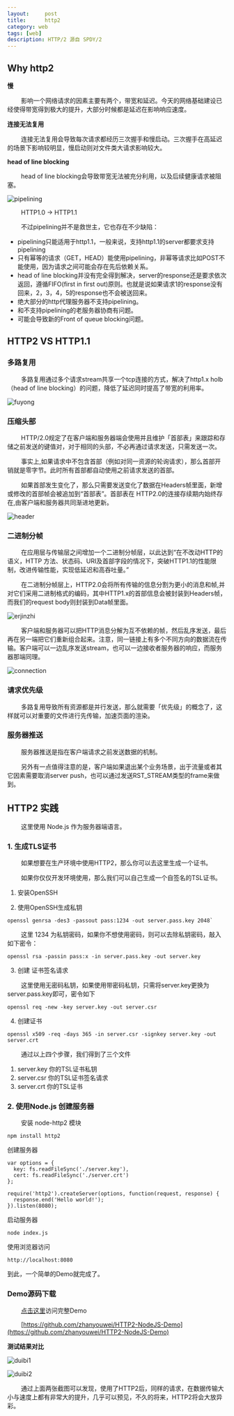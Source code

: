 ```yaml
---
layout:     post
title:      http2
category: web
tags: [web]
description: HTTP/2 源自 SPDY/2
---
```


## Why http2

**慢**

&nbsp;&nbsp;&nbsp;&nbsp;&nbsp;&nbsp;&nbsp;&nbsp;影响一个网络请求的因素主要有两个，带宽和延迟。今天的网络基础建设已经使得带宽得到极大的提升，大部分时候都是延迟在影响响应速度。

**连接无法复用**    

&nbsp;&nbsp;&nbsp;&nbsp;&nbsp;&nbsp;&nbsp;&nbsp;连接无法复用会导致每次请求都经历三次握手和慢启动。三次握手在高延迟的场景下影响较明显，慢启动则对文件类大请求影响较大。

**head of line blocking**

&nbsp;&nbsp;&nbsp;&nbsp;&nbsp;&nbsp;&nbsp;&nbsp;head of line blocking会导致带宽无法被充分利用，以及后续健康请求被阻塞。

![pipelining](/images/http2/pipeling.png)

&nbsp;&nbsp;&nbsp;&nbsp;&nbsp;&nbsp;&nbsp;&nbsp;HTTP1.0 -> HTTP1.1

&nbsp;&nbsp;&nbsp;&nbsp;&nbsp;&nbsp;&nbsp;&nbsp;不过pipelining并不是救世主，它也存在不少缺陷：

* pipelining只能适用于http1.1，一般来说，支持http1.1的server都要求支持pipelining
* 只有幂等的请求（GET，HEAD）能使用pipelining，非幂等请求比如POST不能使用，因为请求之间可能会存在先后依赖关系。
* head of line blocking并没有完全得到解决，server的response还是要求依次返回，遵循FIFO(first in first out)原则。也就是说如果请求1的response没有回来，2，3，4，5的response也不会被送回来。
* 绝大部分的http代理服务器不支持pipelining。
* 和不支持pipelining的老服务器协商有问题。
* 可能会导致新的Front of queue blocking问题。

## HTTP2 VS HTTP1.1

### 多路复用

&nbsp;&nbsp;&nbsp;&nbsp;&nbsp;&nbsp;&nbsp;&nbsp;多路复用通过多个请求stream共享一个tcp连接的方式，解决了http1.x holb（head of line blocking）的问题，降低了延迟同时提高了带宽的利用率。

![fuyong](/images/http2/fuyong.png)

### 压缩头部
&nbsp;&nbsp;&nbsp;&nbsp;&nbsp;&nbsp;&nbsp;&nbsp;HTTP/2.0规定了在客户端和服务器端会使用并且维护「首部表」来跟踪和存储之前发送的键值对，对于相同的头部，不必再通过请求发送，只需发送一次。

&nbsp;&nbsp;&nbsp;&nbsp;&nbsp;&nbsp;&nbsp;&nbsp;事实上,如果请求中不包含首部（例如对同一资源的轮询请求），那么首部开销就是零字节。此时所有首部都自动使用之前请求发送的首部。

&nbsp;&nbsp;&nbsp;&nbsp;&nbsp;&nbsp;&nbsp;&nbsp;如果首部发生变化了，那么只需要发送变化了数据在Headers帧里面，新增或修改的首部帧会被追加到“首部表”。首部表在 HTTP2.0的连接存续期内始终存在,由客户端和服务器共同渐进地更新。

![header](/images/http2/header.png)

### 二进制分帧

&nbsp;&nbsp;&nbsp;&nbsp;&nbsp;&nbsp;&nbsp;&nbsp;在应用层与传输层之间增加一个二进制分帧层，以此达到“在不改动HTTP的语义，HTTP 方法、状态码、URI及首部字段的情况下，突破HTTP1.1的性能限制，改进传输性能，实现低延迟和高吞吐量。”

&nbsp;&nbsp;&nbsp;&nbsp;&nbsp;&nbsp;&nbsp;&nbsp;在二进制分帧层上，HTTP2.0会将所有传输的信息分割为更小的消息和帧,并对它们采用二进制格式的编码，其中HTTP1.x的首部信息会被封装到Headers帧，而我们的request body则封装到Data帧里面。

![erjinzhi](/images/http2/erjinzhi.png)

&nbsp;&nbsp;&nbsp;&nbsp;&nbsp;&nbsp;&nbsp;&nbsp;客户端和服务器可以把HTTP消息分解为互不依赖的帧，然后乱序发送，最后再在另一端把它们重新组合起来。注意，同一链接上有多个不同方向的数据流在传输。客户端可以一边乱序发送stream，也可以一边接收者服务器的响应，而服务器那端同理。

![connection](/images/http2/connection.png)

### 请求优先级
&nbsp;&nbsp;&nbsp;&nbsp;&nbsp;&nbsp;&nbsp;&nbsp;多路复用导致所有资源都是并行发送，那么就需要「优先级」的概念了，这样就可以对重要的文件进行先传输，加速页面的渲染。

### 服务器推送
&nbsp;&nbsp;&nbsp;&nbsp;&nbsp;&nbsp;&nbsp;&nbsp;服务器推送是指在客户端请求之前发送数据的机制。

&nbsp;&nbsp;&nbsp;&nbsp;&nbsp;&nbsp;&nbsp;&nbsp;另外有一点值得注意的是，客户端如果退出某个业务场景，出于流量或者其它因素需要取消server push，也可以通过发送RST_STREAM类型的frame来做到。

## HTTP2 实践

&nbsp;&nbsp;&nbsp;&nbsp;&nbsp;&nbsp;&nbsp;&nbsp;这里使用 Node.js 作为服务器端语言。

### 1. 生成TLS证书

&nbsp;&nbsp;&nbsp;&nbsp;&nbsp;&nbsp;&nbsp;&nbsp;如果想要在生产环境中使用HTTP2，那么你可以去这里生成一个证书。

&nbsp;&nbsp;&nbsp;&nbsp;&nbsp;&nbsp;&nbsp;&nbsp;如果你仅仅开发环境使用，那么我们可以自己生成一个自签名的TSL证书。

1. 安装OpenSSH

2. 使用OpenSSH生成私钥

```
openssl genrsa -des3 -passout pass:1234 -out server.pass.key 2048`
```

&nbsp;&nbsp;&nbsp;&nbsp;&nbsp;&nbsp;&nbsp;&nbsp;这里 1234 为私钥密码，如果你不想使用密码，则可以去除私钥密码，敲入如下密令：

```
openssl rsa -passin pass:x -in server.pass.key -out server.key
```

3. 创建 证书签名请求

&nbsp;&nbsp;&nbsp;&nbsp;&nbsp;&nbsp;&nbsp;&nbsp;这里使用无密码私钥，如果使用带密码私钥，只需将server.key更换为server.pass.key即可，密令如下

```
openssl req -new -key server.key -out server.csr
```

4. 创建证书

```
openssl x509 -req -days 365 -in server.csr -signkey server.key -out server.crt
```

&nbsp;&nbsp;&nbsp;&nbsp;&nbsp;&nbsp;&nbsp;&nbsp;通过以上四个步骤，我们得到了三个文件

1. server.key 你的TSL证书私钥
2. server.csr 你的TSL证书签名请求
3. server.crt 你的TSL证书

### 2. 使用Node.js 创建服务器
&nbsp;&nbsp;&nbsp;&nbsp;&nbsp;&nbsp;&nbsp;&nbsp;安装 node-http2 模块

```
npm install http2
```

创建服务器

```
var options = {
  key: fs.readFileSync('./server.key'),
  cert: fs.readFileSync('./server.crt')
};

require('http2').createServer(options, function(request, response) {
  response.end('Hello world!');
}).listen(8080);
```

启动服务器

```
node index.js
```

使用浏览器访问

```
http://localhost:8080
```

到此，一个简单的Demo就完成了。

### Demo源码下载

&nbsp;&nbsp;&nbsp;&nbsp;&nbsp;&nbsp;&nbsp;&nbsp;[点击这里](https://github.com/zhanyouwei/HTTP2-NodeJS-Demo)访问完整Demo

&nbsp;&nbsp;&nbsp;&nbsp;&nbsp;&nbsp;&nbsp;&nbsp;[https://github.com/zhanyouwei/HTTP2-NodeJS-Demo](https://github.com/zhanyouwei/HTTP2-NodeJS-Demo)

**测试结果对比**

![duibi1](/images/http2/duibi1.png)

![duibi2](/images/http2/duibi2.png)

&nbsp;&nbsp;&nbsp;&nbsp;&nbsp;&nbsp;&nbsp;&nbsp;通过上面两张截图可以发现，使用了HTTP2后，同样的请求，在数据传输大小与速度上都有非常大的提升，几乎可以预见，不久的将来，HTTP2将会大放异彩。

